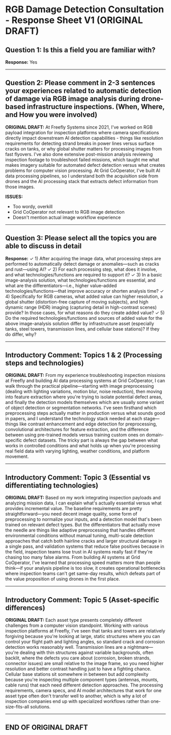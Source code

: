 # RGB Damage Detection Consultation - Response Sheet V1 (ORIGINAL DRAFT)

## Question 1: Is this a field you are familiar with?
**Response:** Yes

---

## Question 2: Please comment in 2-3 sentences your experiences related to automatic detection of damage via RGB image analysis during drone-based infrastructure inspections. (When, Where, and How you were involved)

**ORIGINAL DRAFT:**
At Freefly Systems since 2021, I've worked on RGB payload integration for inspection platforms where camera specifications directly impact downstream AI detection capabilities - things like resolution requirements for detecting strand breaks in power lines versus surface cracks on tanks, or why global shutter matters for processing images from fast flyovers. I've also done extensive post-mission analysis reviewing inspection footage to troubleshoot failed missions, which taught me what makes imagery suitable for automated defect detection versus what creates problems for computer vision processing. At Grid CoOperator, I've built AI data processing pipelines, so I understand both the acquisition side from drones and the AI processing stack that extracts defect information from those images.

**ISSUES:**
- Too wordy, overkill
- Grid CoOperator not relevant to RGB image detection
- Doesn't mention actual image workflow experience

---

## Question 3: Please select all the topics you are able to discuss in detail

**Response:**
✓ 1) After acquiring the image data, what processing steps are performed to automatically detect damage or anomalies—such as cracks and rust—using AI?
✓ 2) For each processing step, what does it involve, and what technologies/functions are required to support it?
✓ 3) In a basic image-analysis solution, what technologies/functions are essential, and what are the differentiators—i.e., higher value–added technologies/functions—that improve accuracy or shorten analysis time?
✓ 4) Specifically for RGB cameras, what added value can higher resolution, a global shutter (distortion-free capture of moving subjects), and high dynamic range (HDR) imaging (capturing detail in high-contrast scenes) provide? In those cases, for what reasons do they create added value?
✓ 5) Do the required technologies/functions and sources of added value for the above image-analysis solution differ by infrastructure asset (especially tanks, steel towers, transmission lines, and cellular base stations)? If they do differ, why?

---

## Introductory Comment: Topics 1 & 2 (Processing steps and technologies)

**ORIGINAL DRAFT:**
From my experience troubleshooting inspection missions at Freefly and building AI data processing systems at Grid CoOperator, I can walk through the practical pipeline—starting with image preprocessing (dealing with lighting variations, motion blur, noise reduction), then moving into feature extraction where you're trying to isolate potential defect areas, and finally the detection models themselves which are usually some variant of object detection or segmentation networks. I've seen firsthand which preprocessing steps actually matter in production versus what sounds good in papers, and I understand the technology stack needed at each stage—things like contrast enhancement and edge detection for preprocessing, convolutional architectures for feature extraction, and the difference between using pre-trained models versus training custom ones on domain-specific defect datasets. The tricky part is always the gap between what works in controlled conditions and what holds up when you're processing real field data with varying lighting, weather conditions, and platform movement.

---

## Introductory Comment: Topic 3 (Essential vs differentiating technologies)

**ORIGINAL DRAFT:**
Based on my work integrating inspection payloads and analyzing mission data, I can explain what's actually essential versus what provides incremental value. The baseline requirements are pretty straightforward—you need decent image quality, some form of preprocessing to normalize your inputs, and a detection model that's been trained on relevant defect types. But the differentiators that actually move the needle are things like adaptive preprocessing that handles different environmental conditions without manual tuning, multi-scale detection approaches that catch both hairline cracks and larger structural damage in a single pass, and validation systems that reduce false positives because in the field, inspection teams lose trust in AI systems really fast if they're chasing too many false alarms. From building AI systems at Grid CoOperator, I've learned that processing speed matters more than people think—if your analysis pipeline is too slow, it creates operational bottlenecks where inspection teams can't get same-day results, which defeats part of the value proposition of using drones in the first place.

---

## Introductory Comment: Topic 5 (Asset-specific differences)

**ORIGINAL DRAFT:**
Each asset type presents completely different challenges from a computer vision standpoint. Working with various inspection platforms at Freefly, I've seen that tanks and towers are relatively forgiving because you're looking at large, static structures where you can control your flight path and lighting angles, so standard crack and corrosion detection works reasonably well. Transmission lines are a nightmare—you're dealing with thin structures against variable backgrounds, often backlit, where the defects you care about (corrosion, broken strands, connector issues) are small relative to the image frame, so you need higher resolution and better contrast handling just to have a fighting chance. Cellular base stations sit somewhere in between but add complexity because you're inspecting multiple component types (antennas, mounts, cable runs) that each need different detection approaches. The processing requirements, camera specs, and AI model architectures that work for one asset type often don't transfer well to another, which is why a lot of inspection companies end up with specialized workflows rather than one-size-fits-all solutions.

---

## END OF ORIGINAL DRAFT

